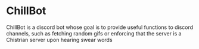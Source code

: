 # ChillBot
ChillBot is a discord bot whose goal is to provide useful functions to discord channels,
such as fetching random gifs or enforcing that the server is a Chistrian server upon hearing swear words 

